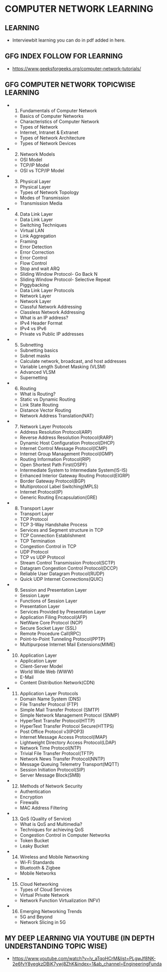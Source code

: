 # COMPUTER NETWORK LEARNING


## LEARNING
* Interviewbit learning you can do in pdf added in here.

## GFG INDEX FOLLOW FOR LEARNING
* https://www.geeksforgeeks.org/computer-network-tutorials/

## GFG COMPUTER NETWORK TOPICWISE LEARNING
* 1. Fundamentals of Computer Network
  * Basics of Computer Networks
  * Characteristics of Computer Network
  * Types of Network
  * Internet, Intranet & Extranet
  * Types of Network Architecture
  * Types of Network Devices
* 2. Network Models
  * OSI Model
  * TCP/IP Model
  * OSI vs TCP/IP Model
* 3. Physical Layer
  * Physical Layer
  * Types of Network Topology
  * Modes of Transmission
  * Transmission Media
* 4. Data Link Layer
  * Data Link Layer
  * Switching Techniques
  * Virtual LAN
  * Link Aggregation
  * Framing
  * Error Detection
  * Error Correction
  * Error Control
  * Flow Control
  * Stop and wait ARQ
  * Sliding Window Protocol- Go Back N
  * Sliding Window Protocol- Selective Repeat
  * Piggybacking
  * Data Link Layer Protocols
  * Network Layer
  * Network Layer
  * Classful Network Addressing
  * Classless Network Addressing
  * What is an IP address?
  * IPv4 Header Format
  * IPv4 vs IPv6
  * Private vs Public IP addresses
* 5. Subnetting
  * Subnetting basics
  * Subnet masks
  * Calculate network, broadcast, and host addresses
  * Variable Length Subnet Masking (VLSM)
  * Advanced VLSM
  * Supernetting
* 6. Routing
  * What is Routing?
  * Static vs Dynamic Routing
  * Link State Routing
  * Distance Vector Routing
  * Network Address Translation(NAT)
* 7. Network Layer Protocols
  * Address Resolution Protocol(ARP)
  * Reverse Address Resolution Protocol(RARP)
  * Dynamic Host Configuration Protocol(DHCP)
  * Internet Control Message Protocol(ICMP)
  * Internet Group Management Protocol(IGMP)
  * Routing Information Protocol(RIP)
  * Open Shortest Path First(OSPF)
  * Intermediate System to Intermediate System(IS-IS)
  * Enhanced Interior Gateway Routing Protocol(EIGRP)
  * Border Gateway Protocol(BGP)
  * Multiprotocol Label Switching(MPLS)
  * Internet Protocol(IP)
  * Generic Routing Encapsulation(GRE)
* 8. Transport Layer
  * Transport Layer
  * TCP Protocol
  * TCP 3-Way Handshake Process
  * Services and Segment structure in TCP
  * TCP Connection Establishment
  * TCP Termination
  * Congestion Control in TCP
  * UDP Protocol
  * TCP vs UDP Protocol
  * Stream Control Transmission Protocol(SCTP)
  * Datagram Congestion Control Protocol(DCCP)
  * Reliable User Datagram Protocol(RUDP)
  * Quick UDP Internet Connections(QUIC)
* 9. Session and Presentation Layer
  * Session Layer
  * Functions of Session Layer
  * Presentation Layer
  * Services Provided by Presentation Layer
  * Application Filing Protocol(AFP)
  * NetWare Core Protocol (NCP)
  * Secure Socket Layer (SSL)
  * Remote Procedure Call(RPC)
  * Point-to-Point Tunneling Protocol(PPTP)
  * Multipurpose Internet Mail Extensions(MIME)
* 10. Application Layer
  * Application Layer
  * Client-Server Model
  * World Wide Web (WWW)
  * E-Mail
  * Content Distribution Network(CDN)
* 11. Application Layer Protocols
  * Domain Name System (DNS)
  * File Transfer Protocol (FTP)
  * Simple Mail Transfer Protocol (SMTP)
  * Simple Network Management Protocol (SNMP)
  * HyperText Transfer Protocol(HTTP)
  * HyperText Transfer Protocol Secure(HTTPS)
  * Post Office Protocol v3(POP3)
  * Internet Message Access Protocol(IMAP)
  * Lightweight Directory Access Protocol(LDAP)
  * Network Time Protocol(NTP)
  * Trivial File Transfer Protocol(TFTP)
  * Network News Transfer Protocol(NNTP)
  * Message Queuing Telemetry Transport(MQTT)
  * Session Initiation Protocol(SIP)
  * Server Message Block(SMB)
* 12. Methods of Network Security
  * Authentication
  * Encryption
  * Firewalls
  * MAC Address Filtering
* 13. QoS (Quality of Service)
  * What is QoS and Multimedia?
  * Techniques for achieving QoS
  * Congestion Control in Computer Networks
  * Token Bucket
  * Leaky Bucket
* 14. Wireless and Mobile Networking
  * Wi-Fi Standards
  * Bluetooth & Zigbee
  * Mobile Networks
* 15. Cloud Networking
  * Types of Cloud Services
  * Virtual Private Network
  * Network Function Virtualization (NFV)
* 16. Emerging Networking Trends
  * 5G and Beyond
  * Network Slicing in 5G

## MY DEEP LEARNING VIA YOUTUBE (IN DEPTH UNDERSTANDING TOPIC WISE)
* https://www.youtube.com/watch?v=lv_aTqoHCrM&list=PLgwJf8NK-2e6fvY8yegkzDBiK7ywj8ZhK&index=1&ab_channel=EngineeringFunda